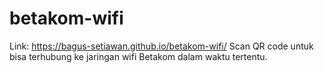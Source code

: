 # betakom-wifi
Link: https://bagus-setiawan.github.io/betakom-wifi/
Scan QR code untuk bisa terhubung ke jaringan wifi Betakom dalam waktu tertentu.

